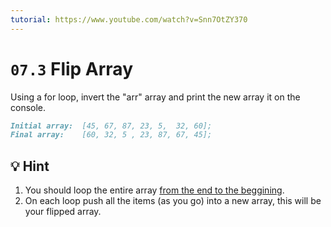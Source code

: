 ```yaml
---
tutorial: https://www.youtube.com/watch?v=Snn7OtZY370
---
```


# `07.3` Flip Array

Using a for loop, invert the "arr" array and print the new array it on the console. 

```md
Initial array:  [45, 67, 87, 23, 5,  32, 60];
Final array:    [60, 32, 5 , 23, 87, 67, 45];
```

## :bulb: Hint

1. You should loop the entire array [from the end to the beggining](https://stackoverflow.com/questions/1340589/are-loops-really-faster-in-reverse).
2. On each loop push all the items (as you go) into a new array, this will be your flipped array.